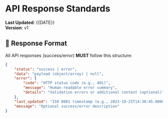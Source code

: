 # API Response Standards

**Last Updated**: {{DATE}}  
**Version**: v1

## 📌 Response Format

All API responses (success/error) **MUST** follow this structure:

```json
{
    "status": "success | error",
    "data": "payload (object/array) | null",
    "error": {
        "code": "HTTP status code (e.g., 401)",
        "message": "Human-readable error summary",
        "details": "Validation errors or additional context (optional)"
    },
    "last_updated": "ISO 8601 timestamp (e.g., 2023-10-25T14:30:45.000000Z)",
    "message": "Optional success/error description"
}
```
